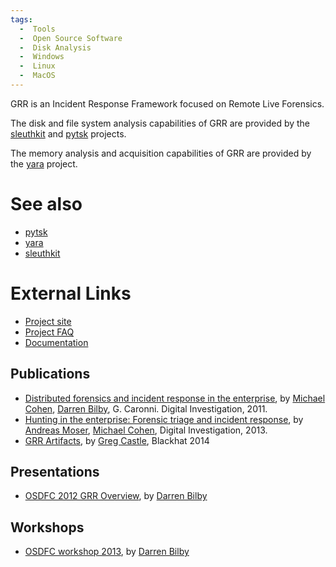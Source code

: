 ```yaml
---
tags:
  -  Tools
  -  Open Source Software
  -  Disk Analysis
  -  Windows
  -  Linux
  -  MacOS
---
```

GRR is an Incident Response Framework focused on Remote Live Forensics.

The disk and file system analysis capabilities of GRR are provided by
the [sleuthkit](sleuthkit.md) and [pytsk](pytsk.md)
projects.

The memory analysis and acquisition capabilities of GRR are provided by
the [yara](yara.md) project.

# See also

- [pytsk](pytsk.md)
- [yara](yara.md)
- [sleuthkit](sleuthkit.md)

# External Links

- [Project site](https://github.com/google/grr)
- [Project FAQ](https://grr-doc.readthedocs.io/en/latest/faq.html)
- [Documentation](https://grr-doc.readthedocs.io/en/latest/index.html)

## Publications

- [Distributed forensics and incident response in the
  enterprise](http://static.googleusercontent.com/media/research.google.com/en/us/pubs/archive/37237.pdf),
  by [Michael Cohen](michael_cohen.md), [Darren
  Bilby](darren_bilby.md), G. Caronni. Digital Investigation,
  2011.
- [Hunting in the enterprise: Forensic triage and incident
  response](https://googledrive.com/host/0B9hc84IflFGbN2IwMTUyYTUtMTU0Mi00ZWQ3LWFhNDktM2IyMTg5MmY3OWI0/Hunting%20in%20the%20Enterprise:%20Forensic%20Triage%20and%20Incident%20Response),
  by [Andreas Moser](andreas_moser.md), [Michael
  Cohen](michael_cohen.md), Digital Investigation, 2013.
- [GRR
  Artifacts](https://www.blackhat.com/docs/us-14/materials/us-14-Castle-GRR-Find-All-The-Badness-Collect-All-The-Things-WP.pdf),
  by [Greg Castle](greg_castle.md), Blackhat 2014

## Presentations

- [OSDFC 2012 GRR
  Overview](https://googledrive.com/host/0B1wsLqFoT7i2N3hveC1lSEpHUnM/Docs/GRR%20Rapid%20Response%20-%20OSFC%202012.pdf),
  by [Darren Bilby](darren_bilby.md)

## Workshops

- [OSDFC workshop
  2013](https://drive.google.com/?usp=chrome_app#folders/0B1wsLqFoT7i2eU1jU0JldW9JUU0),
  by [Darren Bilby](darren_bilby.md)

